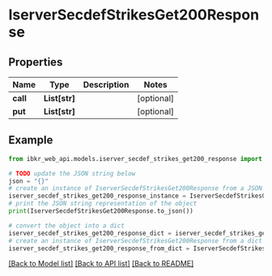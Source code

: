 # IserverSecdefStrikesGet200Response


## Properties

Name | Type | Description | Notes
------------ | ------------- | ------------- | -------------
**call** | **List[str]** |  | [optional] 
**put** | **List[str]** |  | [optional] 

## Example

```python
from ibkr_web_api.models.iserver_secdef_strikes_get200_response import IserverSecdefStrikesGet200Response

# TODO update the JSON string below
json = "{}"
# create an instance of IserverSecdefStrikesGet200Response from a JSON string
iserver_secdef_strikes_get200_response_instance = IserverSecdefStrikesGet200Response.from_json(json)
# print the JSON string representation of the object
print(IserverSecdefStrikesGet200Response.to_json())

# convert the object into a dict
iserver_secdef_strikes_get200_response_dict = iserver_secdef_strikes_get200_response_instance.to_dict()
# create an instance of IserverSecdefStrikesGet200Response from a dict
iserver_secdef_strikes_get200_response_from_dict = IserverSecdefStrikesGet200Response.from_dict(iserver_secdef_strikes_get200_response_dict)
```
[[Back to Model list]](../README.md#documentation-for-models) [[Back to API list]](../README.md#documentation-for-api-endpoints) [[Back to README]](../README.md)


